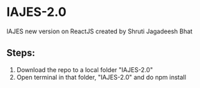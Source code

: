 # IAJES-2.0
IAJES new version on ReactJS created by Shruti Jagadeesh Bhat

Steps:
----

1. Download the repo to a local folder "IAJES-2.0"
2. Open terminal in that folder, "IAJES-2.0" and do npm install
